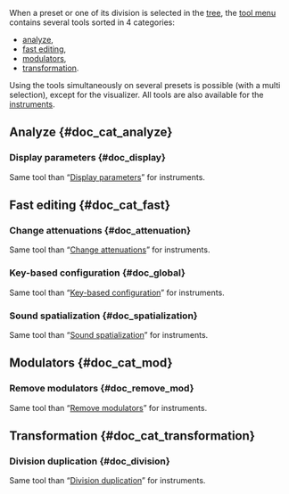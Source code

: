 When a preset or one of its division is selected in the [tree](manual/soundfont-editor/tree.md), the [tool menu](manual/soundfont-editor/tools/index.md) contains several tools sorted in 4 categories:

* [analyze](#doc_cat_analyze),
* [fast editing](#doc_cat_fast),
* [modulators](#doc_cat_mod),
* [transformation](#doc_cat_transformation).

Using the tools simultaneously on several presets is possible (with a multi selection), except for the visualizer.
All tools are also available for the [instruments](manual/soundfont-editor/tools/instrument-tools.md).


## Analyze {#doc_cat_analyze}


### Display parameters {#doc_display}


Same tool than “[Display parameters](manual/soundfont-editor/tools/instrument-tools.md#doc_display)” for instruments.


## Fast editing {#doc_cat_fast}


### Change attenuations {#doc_attenuation}


Same tool than “[Change attenuations](manual/soundfont-editor/tools/instrument-tools.md#doc_attenuation)” for instruments.


### Key-based configuration {#doc_global}


Same tool than “[Key-based configuration](manual/soundfont-editor/tools/instrument-tools.md#doc_global)” for instruments.


### Sound spatialization {#doc_spatialization}


Same tool than “[Sound spatialization](manual/soundfont-editor/tools/instrument-tools.md#doc_spatialization)” for instruments.


## Modulators {#doc_cat_mod}


### Remove modulators {#doc_remove_mod}


Same tool than “[Remove modulators](manual/soundfont-editor/tools/instrument-tools.md#doc_remove_mod)” for instruments.


## Transformation {#doc_cat_transformation}


### Division duplication {#doc_division}


Same tool than “[Division duplication](manual/soundfont-editor/tools/instrument-tools.md#doc_division)” for instruments.
